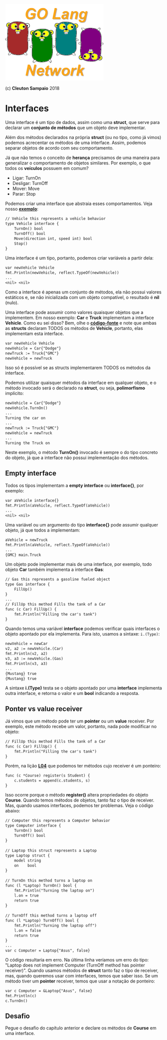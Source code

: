 ![](../../golangnetwork-logo.png)

(c) **Cleuton Sampaio** 2018

# Interfaces

Uma interface é um tipo de dados, assim como uma **struct**, que serve para declarar um **conjunto de métodos** que um objeto deve implementar. 

Além dos métodos declarados na própria **struct** (ou no tipo, como já vimos) podemos acrecentar os métodos de uma interface. Assim, podemos separar objetos de acordo com seu comportamento. 

Já que não temos o conceito de **herança** precisamos de uma maneira para generalizar o comportamento de objetos similares. Por exemplo, o que todos os **veículos** possuem em comum? 

- Ligar: TurnOn
- Desligar: TurnOff
- Mover: Move
- Parar: Stop

Podemos criar uma interface que abstraia esses comportamentos. Veja nosso [**exemplo**](./codigo/interfaces.go): 

```
// Vehicle this represents a vehicle behavior
type Vehicle interface {
	TurnOn() bool
	TurnOff() bool
	Move(direction int, speed int) bool
	Stop()
}
```

Uma interface é um tipo, portanto, podemos criar variáveis a partir dela: 

```
var newVehicle Vehicle
fmt.Println(newVehicle, reflect.TypeOf(newVehicle))
...
<nil> <nil>
```

Como a interface é apenas um conjunto de métodos, ela não possui valores estáticos e, se não inicializada com um objeto compatível, o resultado é **nil** (nulo).

Uma interface pode assumir como valores quaisquer objetos que a implementem. Em nosso exemplo: **Car** e **Truck** implementam a interface **Vehicle**. Como eu sei disso? Bem, olhe o [**código-fonte**](./codigo/intefaces.go) e note que ambas as **structs** declaram TODOS os métodos de **Vehicle**, portanto, elas implementam esta interface. 

```
var newVehicle Vehicle
newVehicle = Car{"Dodge"}
newTruck := Truck{"GMC"}
newVehicle = newTruck
```

Isso só é possível se as structs implementarem TODOS os métodos da interface. 

Podemos utilizar quaisquer métodos da interface em qualquer objeto, e o método invocado será o declarado na **struct**, ou seja, **polimorfismo** implícito: 

```
newVehicle = Car{"Dodge"}
newVehicle.TurnOn()
...
Turning the car on
...
newTruck := Truck{"GMC"}
newVehicle = newTruck
...
Turning the Truck on
```

Neste exemplo, o método **TurnOn()** invocado é sempre o do tipo concreto do objeto, já que a interface não possui implementação dos métodos. 

## Empty interface

Todos os tipos implementam a **empty interface** ou **interface{}**, por exemplo: 

```
var aVehicle interface{}
fmt.Println(aVehicle, reflect.TypeOf(aVehicle))
...
<nil> <nil>
```

Uma variável ou um argumento do tipo **interface{}** pode assumir qualquer objeto, já que todos a implementam: 

```
aVehicle = newTruck
fmt.Println(aVehicle, reflect.TypeOf(aVehicle))
...
{GMC} main.Truck
```

Um objeto pode implementar mais de uma interface, por exemplo, todo objeto **Car** também implementa a interface **Gas**: 

```
// Gas this represents a gasoline fueled object
type Gas interface {
	FillUp()
}
...
// FillUp this method Fills the tank of a Car
func (c Car) FillUp() {
	fmt.Println("Filling the car's tank")
}
```

Quando temos uma variável **interface** podemos verificar quais interfaces o objeto apontado por ela implementa. Para isto, usamos a sintaxe: ```i.(Type)```: 

```
newVehicle = newCar
v2, a2 := newVehicle.(Car)
fmt.Println(v2, a2)
v3, a3 := newVehicle.(Gas)
fmt.Println(v3, a3)
...
{Mustang} true
{Mustang} true
```

A sintaxe **i.(Type)** testa se o objeto apontado por uma **interface** implementa outra interface, e retorna o valor e um **bool** indicando a resposta. 

## Ponter vs value receiver

Já vimos que um método pode ter um **pointer** ou um **value** receiver. Por exemplo, este método recebe um valor, portanto, nada pode modificar no objeto: 

```
// FillUp this method Fills the tank of a Car
func (c Car) FillUp() {
	fmt.Println("Filling the car's tank")
}
```

Porém, na lição [**L04**](../L04) que podemos ter métodos cujo receiver é um ponteiro: 

```
func (c *Course) register(s Student) {
	c.students = append(c.students, s)
}
```

Isso ocorre porque o método **register()** altera propriedades do objeto **Course**. Quando temos métodos de objetos, tanto faz o tipo de receiver. Mas, quando usamos interfaces, podemos ter problemas. Veja o código abaixo: 

```
// Computer this represents a Computer behavior
type Computer interface {
	TurnOn() bool
	TurnOff() bool
}

// Laptop this struct represents a Laptop
type Laptop struct {
	model string
	on    bool
}

// TurnOn this method turns a laptop on
func (l *Laptop) TurnOn() bool {
	fmt.Println("Turning the laptop on")
	l.on = true
	return true
}

// TurnOff this method turns a laptop off
func (l *Laptop) TurnOff() bool {
	fmt.Println("Turning the laptop off")
	l.on = false
	return true
}
...
var c Computer = Laptop{"Asus", false}
```

O código resultaria em erro. Na última linha veríamos um erro do tipo: "Laptop does not implement Computer (TurnOff method has pointer receiver)". Quando usamos métodos de **struct** tanto faz o tipo de receiver, mas, quando queremos usar com interfaces, temos que saber isso. Se um método tiver um **pointer** receiver, temos que usar a notação de ponteiro: 

```
var c Computer = &Laptop{"Asus", false}
fmt.Println(c)
c.TurnOn()
```

## Desafio

Pegue o desafio do capítulo anterior e declare os métodos de **Course** em uma interface.




